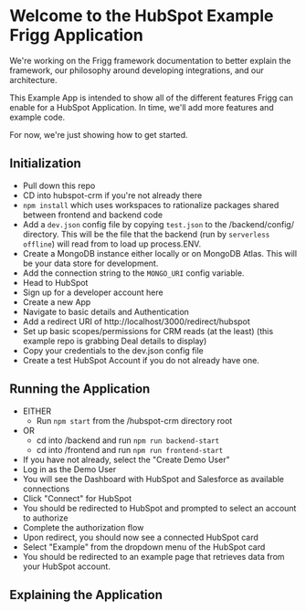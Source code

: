 # Welcome to the HubSpot Example Frigg Application

We're working on the Frigg framework documentation to better explain the framework, our philosophy around developing
integrations, and our architecture.

This Example App is intended to show all of the different features Frigg can enable for a HubSpot Application.
In time, we'll add more features and example code.

For now, we're just showing how to get started.

## Initialization

- Pull down this repo
- CD into hubspot-crm if you're not already there
- `npm install` which uses workspaces to rationalize packages shared between frontend and backend code
- Add a `dev.json` config file by copying `test.json` to the /backend/config/ directory. This will be the file that the backend (run by 
`serverless offline`) will read from to load up process.ENV.
- Create a MongoDB instance either locally or on MongoDB Atlas. This will be your data store for development. 
- Add the connection string to the `MONGO_URI` config variable.
- Head to HubSpot
- Sign up for a developer account here
- Create a new App
- Navigate to basic details and Authentication
- Add a redirect URI of http://localhost/3000/redirect/hubspot
- Set up basic scopes/permissions for CRM reads (at the least) (this example repo is grabbing Deal details to display)
- Copy your credentials to the dev.json config file
- Create a test HubSpot Account if you do not already have one.

## Running the Application

- EITHER
  - Run `npm start` from the /hubspot-crm directory root
- OR
  - cd into /backend and run `npm run backend-start` 
  - cd into /frontend and run `npm run frontend-start`
- If you have not already, select the "Create Demo User"
- Log in as the Demo User
- You will see the Dashboard with HubSpot and Salesforce as available connections
- Click "Connect" for HubSpot
- You should be redirected to HubSpot and prompted to select an account to authorize
- Complete the authorization flow
- Upon redirect, you should now see a connected HubSpot card
- Select "Example" from the dropdown menu of the HubSpot card
- You should be redirected to an example page that retrieves data from your HubSpot account.

## Explaining the Application

